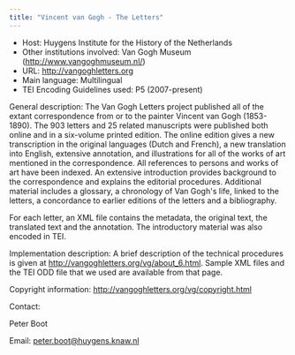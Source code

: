 ```yaml
---
title: "Vincent van Gogh - The Letters"
---
```





* Host: Huygens Institute for the History of the Netherlands
* Other institutions involved:
 Van Gogh Museum (<http://www.vangoghmuseum.nl/>)
* URL: <http://vangoghletters.org>
* Main language: Multilingual
* TEI Encoding Guidelines used: P5 (2007-present)



General description: The Van Gogh Letters project published all of the extant correspondence from or
 to the painter Vincent van Gogh (1853-1890). The 903 letters and 25 related manuscripts
 were published both online and in a six-volume printed edition. The online edition
 gives a new transcription in the original languages (Dutch and French), a new translation
 into English, extensive annotation, and illustrations for all of the works of art
 mentioned in the correspondence. All references to persons and works of art have been
 indexed. An extensive introduction provides background to the correspondence and explains
 the editorial procedures. Additional material includes a glossary, a chronology of
 Van Gogh's life, linked to the letters, a concordance to earlier editions of the letters
 and a bibliography. 
 
For each letter, an XML file contains the metadata, the original text, the translated
 text and the annotation. The introductory material was also encoded in TEI. 
 





Implementation description:
 A brief description of the technical procedures is given at <http://vangoghletters.org/vg/about_6.html>. Sample XML files and the TEI ODD file that we used are available from that page.
 



Copyright information: <http://vangoghletters.org/vg/copyright.html>



Contact:
 



Peter Boot



Email: [peter.boot@huygens.knaw.nl](mailto:peter.boot@huygens.knaw.nl)





